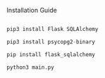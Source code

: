 Installation Guide
```python

pip3 install Flask SQLAlchemy

pip3 install psycopg2-binary

pip install flask_sqlalchemy

python3 main.py

```
